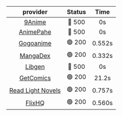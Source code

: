 | **provider** | **Status** | **Time** |
|:--------:|:------:|:----:|
| [9Anime](https://9anime.to) | 🔴 500 | 0s |
| [AnimePahe](https://animepahe.com) | 🔴 500 | 0s |
|  [Gogoanime](https://gogoanime.gg)  | 🟢 200 | 0.552s |
|  [MangaDex](https://mangadex.org)  | 🟢 200 | 0.332s |
| [Libgen](http://libgen) | 🔴 500 | 0s |
|  [GetComics](https://getcomics.info/)  | 🟢 200 | 21.2s |
|  [Read Light Novels](https://readlightnovels.net)  | 🟢 200 | 0.757s |
|  [FlixHQ](https://flixhq.to)  | 🟢 200 | 0.560s |
